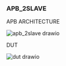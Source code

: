 ### APB_2SLAVE
APB ARCHITECTURE




![apb_2slave drawio](https://github.com/user-attachments/assets/1578d1bc-fc7c-4167-b5e9-9f1db68a1748)



DUT







![dut drawio](https://github.com/user-attachments/assets/09887148-2bc6-42a6-815a-0c250197eec4)

